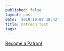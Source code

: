 ```yaml
---
published: false
layout: post
date: '2019-10-09 18:42'
title: Patreon test
tags: 
---
```

<a href="https://www.patreon.com/bePatron?u=25484567" data-patreon-widget-type="become-patron-button">Become a Patron!</a><script async src="https://c6.patreon.com/becomePatronButton.bundle.js"></script>
